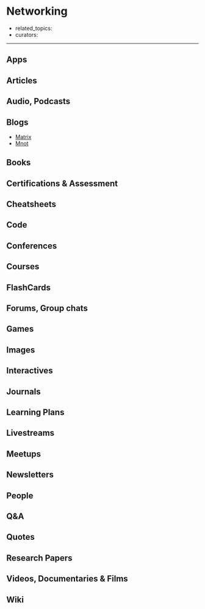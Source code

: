# Networking

- related_topics:
- curators:

------

## Apps

## Articles

## Audio, Podcasts

## Blogs

- [Matrix](https://matrix.org/blog/posts/)
- [Mnot](https://www.mnot.net/blog/)

## Books

## Certifications & Assessment

## Cheatsheets

## Code

## Conferences

## Courses

## FlashCards

## Forums, Group chats

## Games

## Images

## Interactives

## Journals

## Learning Plans

## Livestreams

## Meetups

## Newsletters

## People

## Q&A

## Quotes

## Research Papers

## Videos, Documentaries & Films

## Wiki
